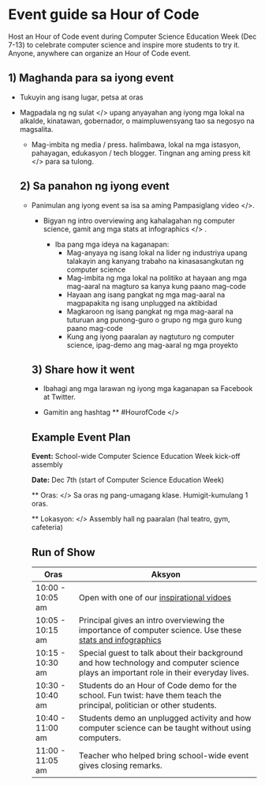 

# Event guide sa Hour of Code

Host an Hour of Code event during Computer Science Education Week (Dec 7-13) to celebrate computer science and inspire more students to try it. Anyone, anywhere can organize an Hour of Code event.

## 1) Maghanda para sa iyong event

  * Tukuyin ang isang lugar, petsa at oras
  * Magpadala ng  ng sulat </> upang anyayahan ang iyong mga lokal na alkalde, kinatawan, gobernador, o maimpluwensyang tao sa negosyo na magsalita.</li> 
    
      * Mag-imbita ng media / press. halimbawa, lokal na mga istasyon, pahayagan, edukasyon / tech blogger. Tingnan ang aming  press kit </> para sa tulong.</li> </ul> 
        
        ## 2) Sa panahon ng iyong event
        
          * Panimulan ang iyong event sa isa sa aming  Pampasiglang video </>.</li> 
            
              * Bigyan ng intro overviewing ang kahalagahan ng computer science, gamit ang mga  stats at infographics </> .   
                  
                </li> 
                
                  * Iba pang mga ideya na kaganapan: 
                      * Mag-anyaya ng isang lokal na lider ng ​​industriya upang talakayin ang kanyang trabaho na kinasasangkutan ng computer science
                      * Mag-imbita ng mga lokal na politiko at hayaan ang mga mag-aaral na magturo sa kanya kung paano mag-code
                      * Hayaan ang isang pangkat ng mga mag-aaral na magpapakita ng isang unplugged na aktibidad
                      * Magkaroon ng isang pangkat ng mga mag-aaral na tuturuan ang punong-guro o grupo ng mga guro kung paano mag-code
                      * Kung ang iyong paaralan ay nagtuturo ng computer science, ipag-demo ang mag-aaral ng mga proyekto</ul> 
                
                ## 3) Share how it went
                
                  * Ibahagi ang mga larawan ng iyong mga kaganapan sa Facebook at Twitter. 
                  * Gamitin ang hashtag ** #HourofCode </></li> </ul> 
                    
                    ## Example Event Plan
                    
                    **Event:** School-wide Computer Science Education Week kick-off assembly
                    
                    **Date:** Dec 7th (start of Computer Science Education Week)
                    
                    ** Oras: </> Sa oras ng pang-umagang klase. Humigit-kumulang 1 oras.</p> 
                    
                    ** Lokasyon: </> Assembly hall ng paaralan (hal teatro, gym, cafeteria)   
                      
                    </p> 
                    
                    ## Run of Show
                    
                    | Oras             | Aksyon                                                                                                                                |
                    | ---------------- | ------------------------------------------------------------------------------------------------------------------------------------- |
                    | 10:00 - 10:05 am | Open with one of our [inspirational vidoes](http://hourofcode.com/us/resources#videos)                                                |
                    | 10:05 - 10:15 am | Principal gives an intro overviewing the importance of computer science. Use these [stats and infographics](/resources/stats)         |
                    | 10:15 - 10:30 am | Special guest to talk about their background and how technology and computer science plays an important role in their everyday lives. |
                    | 10:30 - 10:40 am | Students do an Hour of Code demo for the school. Fun twist: have them teach the principal, politician or other students.              |
                    | 10:40 - 11:00 am | Students demo an unplugged activity and how computer science can be taught without using computers.                                   |
                    | 11:00 - 11:05 am | Teacher who helped bring school-wide event gives closing remarks.                                                                     |